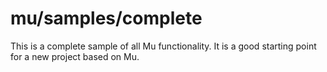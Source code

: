 # mu/samples/complete

This is a complete sample of all Mu functionality. It is a good starting point
for a new project based on Mu.
